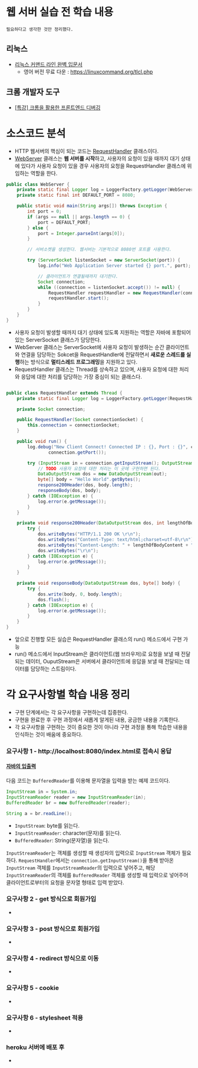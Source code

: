 # 웹 서버 실습 전 학습 내용
```
필요하다고 생각한 것만 정리했다.
```
## 리눅스
- [리눅스 커맨드 라인 완벽 입문서](https://m.yes24.com/Goods/Detail/8208026)
  - 영어 버전 무료 다운 : https://linuxcommand.org/tlcl.php
## 크롬 개발자 도구
- [[특강] 크롬을 활용한 프론트엔드 디버깅](https://www.youtube.com/playlist?list=PLz4XWo74AOadtliOuRh0c4Szc26Zy6xzD)

# 소스코드 분석
- HTTP 웹서버의 핵심이 되는 코드는 [RequestHandler](https://github.com/yel-m/next-step/blob/9a470765691b15885a19e57e9b6f739e96349379/03%EC%9E%A5/src/main/java/webserver/RequestHandler.java) 클래스이다.
- [WebServer](https://github.com/yel-m/next-step/blob/9a470765691b15885a19e57e9b6f739e96349379/03%EC%9E%A5/src/main/java/webserver/WebServer.java) 클래스는 **웹 서버를 시작**하고, 사용자의 요청이 있을 때까지 대기 상태에 있다가 사용자 요청이 있을 경우 사용자의 요청을 RequestHandler 클래스에 위임하는 역할을 한다.
```java
public class WebServer {
    private static final Logger log = LoggerFactory.getLogger(WebServer.class);
    private static final int DEFAULT_PORT = 8080;

    public static void main(String args[]) throws Exception {
        int port = 0;
        if (args == null || args.length == 0) {
            port = DEFAULT_PORT;
        } else {
            port = Integer.parseInt(args[0]);
        }

        // 서버소켓을 생성한다. 웹서버는 기본적으로 8080번 포트를 사용한다.

        try (ServerSocket listenSocket = new ServerSocket(port)) {
            log.info("Web Application Server started {} port.", port);

            // 클라이언트가 연결될때까지 대기한다.
            Socket connection;
            while ((connection = listenSocket.accept()) != null) {
                RequestHandler requestHandler = new RequestHandler(connection);
                requestHandler.start();
            }
        }
    }
}

```
- 사용자 요청이 발생할 때까지 대기 상태에 있도록 지원하는 역할은 자바에 포함되어 있는 ServerSocket 클래스가 담당한다.
- WebServer 클래스는 ServerSocket에 사용자 요청이 발생하는 순간 클라이언트와 연결을 담당하는 Sokcet을 RequestHandler에 전달하면서 **새로운 스레드를 실행**하는 방식으로 **멀티스레드 프로그래밍**을 지원하고 있다.
- RequestHandler 클래스는 Thread를 상속하고 있으며, 사용자 요청에 대한 처리와 응답에 대한 처리를 담당하는 가장 중심이 되는 클래스다.
```java

public class RequestHandler extends Thread {
    private static final Logger log = LoggerFactory.getLogger(RequestHandler.class);

    private Socket connection;

    public RequestHandler(Socket connectionSocket) {
        this.connection = connectionSocket;
    }

    public void run() {
        log.debug("New Client Connect! Connected IP : {}, Port : {}", connection.getInetAddress(),
                connection.getPort());

        try (InputStream in = connection.getInputStream(); OutputStream out = connection.getOutputStream()) {
            // TODO 사용자 요청에 대한 처리는 이 곳에 구현하면 된다.
            DataOutputStream dos = new DataOutputStream(out);
            byte[] body = "Hello World".getBytes();
            response200Header(dos, body.length);
            responseBody(dos, body);
        } catch (IOException e) {
            log.error(e.getMessage());
        }
    }

    private void response200Header(DataOutputStream dos, int lengthOfBodyContent) {
        try {
            dos.writeBytes("HTTP/1.1 200 OK \r\n");
            dos.writeBytes("Content-Type: text/html;charset=utf-8\r\n");
            dos.writeBytes("Content-Length: " + lengthOfBodyContent + "\r\n");
            dos.writeBytes("\r\n");
        } catch (IOException e) {
            log.error(e.getMessage());
        }
    }

    private void responseBody(DataOutputStream dos, byte[] body) {
        try {
            dos.write(body, 0, body.length);
            dos.flush();
        } catch (IOException e) {
            log.error(e.getMessage());
        }
    }
}

```
- 앞으로 진행할 모든 실습은 RequestHandler 클래스의 run() 메소드에서 구현 가능
- run() 메소드에서 InputStream은 클라이언트(웹 브라우저)로 요청을 보낼 때 전달되는 데이터, OuputStream은 서버에서 클라이언트에 응답을 보낼 때 전달되는 데이터를 담당하는 스트림이다.

# 각 요구사항별 학습 내용 정리
* 구현 단계에서는 각 요구사항을 구현하는데 집중한다. 
* 구현을 완료한 후 구현 과정에서 새롭게 알게된 내용, 궁금한 내용을 기록한다.
* 각 요구사항을 구현하는 것이 중요한 것이 아니라 구현 과정을 통해 학습한 내용을 인식하는 것이 배움에 중요하다. 

### 요구사항 1 - http://localhost:8080/index.html로 접속시 응답
#### [자바의 입출력](https://wikidocs.net/226)
다음 코드는 `BufferedReader`를 이용해 문자열을 입력을 받는 예제 코드이다.
```java
InputStream in = System.in;
InputStreamReader reader = new InputStreamReader(in);
BufferedReader br = new BufferedReader(reader);

String a = br.readLine();
```
* `InputStream`: byte를 읽는다. 
* `InputStreamReader`: character(문자)를 읽는다. 
* `BufferedReader`: String(문자열)을 읽는다.

`InputStreamReader`는  객체를 생성할 때 생성자의 입력으로 `InputStream` 객체가 필요하다. 
`RequestHandler`에서는 `connection.getInputStream()`을 통해 받아온 `InputStream` 객체를 `InputStreamReader`의 입력으로 넣어주고,
해당 `InputStreamReader`의 객체를 `BufferedReader` 객체를 생성할 때 입력으로 넣어주어 클라이언트로부터의 요청을 문자열 형태로 입력 받았다. 
### 요구사항 2 - get 방식으로 회원가입
* 

### 요구사항 3 - post 방식으로 회원가입
* 

### 요구사항 4 - redirect 방식으로 이동
* 

### 요구사항 5 - cookie
* 

### 요구사항 6 - stylesheet 적용
* 

### heroku 서버에 배포 후
* 